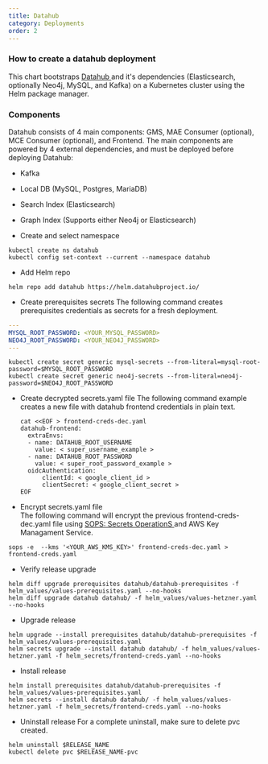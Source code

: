 ```yaml
---
title: Datahub
category: Deployments
order: 2
---
```


### How to create a datahub deployment
This chart bootstraps <a href="https://github.com/acryldata/datahub-helm" target="_blank"> Datahub </a> and it's dependencies (Elasticsearch, optionally Neo4j, MySQL, and Kafka) on a Kubernetes cluster using the Helm package manager. 

### Components
Datahub consists of 4 main components: GMS, MAE Consumer (optional), MCE Consumer (optional), and Frontend. The main components are powered by 4 external dependencies, and must be deployed before deploying Datahub:

* Kafka
* Local DB (MySQL, Postgres, MariaDB)
* Search Index (Elasticsearch)
* Graph Index (Supports either Neo4j or Elasticsearch)
 
* Create and select namespace
```
kubectl create ns datahub
kubectl config set-context --current --namespace datahub
```
  
* Add Helm repo
``` 
helm repo add datahub https://helm.datahubproject.io/ 
```

* Create prerequisites secrets
The following command creates prerequisites credentials as secrets for a fresh deployment. 
```yaml
---
MYSQL_ROOT_PASSWORD: <YOUR_MYSQL_PASSWORD>
NEO4J_ROOT_PASSWORD: <YOUR_NEO4J_PASSWORD>
---
```
``` 
kubectl create secret generic mysql-secrets --from-literal=mysql-root-password=$MYSQL_ROOT_PASSWORD
kubectl create secret generic neo4j-secrets --from-literal=neo4j-password=$NEO4J_ROOT_PASSWORD
```

* Create decrypted secrets.yaml file
The following command example creates a new file with datahub frontend credentials in plain text.
  ```
  cat <<EOF > frontend-creds-dec.yaml
  datahub-frontend:
    extraEnvs:
    - name: DATAHUB_ROOT_USERNAME
      value: < super_username_example >
    - name: DATAHUB_ROOT_PASSWORD
      value: < super_root_password_example >
    oidcAuthentication:
        clientId: < google_client_id >
        clientSecret: < google_client_secret >
  EOF
  ```

* Encrypt secrets.yaml file   
The following command will encrypt the previous frontend-creds-dec.yaml file using <a href="https://github.com/mozilla/sops" target="_blank"> SOPS: Secrets OperationS </a> and AWS Key Managament Service.
``` 
sops -e  --kms '<YOUR_AWS_KMS_KEY>' frontend-creds-dec.yaml > frontend-creds.yaml 
```

* Verify release upgrade
``` 
helm diff upgrade prerequisites datahub/datahub-prerequisites -f helm_values/values-prerequisites.yaml --no-hooks
helm diff upgrade datahub datahub/ -f helm_values/values-hetzner.yaml --no-hooks
```

* Upgrade release
``` 
helm upgrade --install prerequisites datahub/datahub-prerequisites -f helm_values/values-prerequisites.yaml
helm secrets upgrade --install datahub datahub/ -f helm_values/values-hetzner.yaml -f helm_secrets/frontend-creds.yaml --no-hooks
```
  
* Install release 
```
helm install prerequisites datahub/datahub-prerequisites -f helm_values/values-prerequisites.yaml
helm secrets --install datahub datahub/ -f helm_values/values-hetzner.yaml -f helm_secrets/frontend-creds.yaml --no-hooks
```

* Uninstall release
For a complete uninstall, make sure to delete pvc created.
``` 
helm uninstall $RELEASE_NAME
kubectl delete pvc $RELEASE_NAME-pvc
```